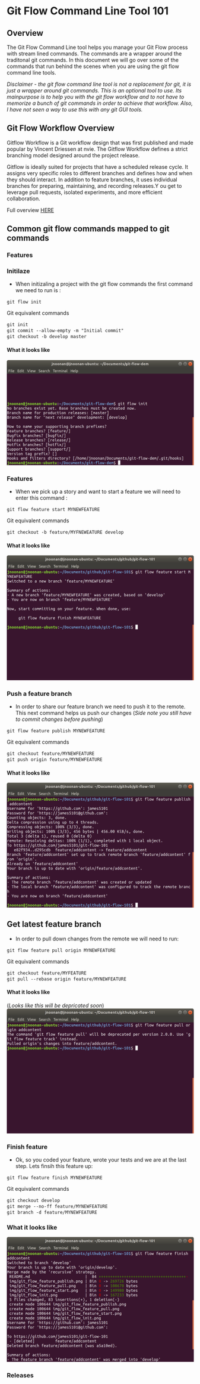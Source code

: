 # Git Flow Command Line Tool 101

## Overview
The Git Flow Command Line tool helps you manage your Git Flow process with stream lined commands. The commands are a wrapper around the traditonal git commands. In this document we will go over some of the commands that run behind the scenes when you are using the git flow command line tools.

*Disclaimer - the git flow command line tool is not a replacement for git, it is just a wrapper around git commands. This is an optional tool to use. Its mainpurpose is to help you with the git flow workflow and to not have to memorize a bunch of git commands in order to achieve that workflow. Also, I have not seen a way to use this with any git GUI tools.*



## Git Flow Workflow Overview
Gitflow Workflow is a Git workflow design that was first published and made popular by Vincent Driessen at nvie. The Gitflow Workflow defines a strict branching model designed around the project release.  

Gitflow is ideally suited for projects that have a scheduled release cycle. It assigns very specific roles to different branches and defines how and when they should interact. In addition to feature branches, it uses individual branches for preparing, maintaining, and recording releases.Y ou get to leverage pull requests, isolated experiments, and more efficient collaboration.

Full overview [HERE](https://www.atlassian.com/git/tutorials/comparing-workflows/gitflow-workflow)

## Common git flow commands mapped to git commands
### **Features**
### Initilaze
* When initizaling a project with the git flow commands the first command we need to run is :
```
git flow init
```
Git equivalent commands
```
git init
git commit --allow-empty -m "Initial commit"
git checkout -b develop master
```
#### What it looks like
![img](img/git_flow_init.png)

### Features
* When we pick up a story and want to start a feature we will need to enter this command :
```
git flow feature start MYNEWFEATURE
```
Git equivalent commands
```
git checkout -b feature/MYFNEWEATURE develop
```
#### What it looks like
![img](img/git_flow_feature_start.png)

### Push a feature branch
* In order to share our feature branch we need to push it to the remote. This next command helps us push our changes (*Side note you still have to commit changes before pushing*)
```
git flow feature publish MYNEWFEATURE 	
```
Git equivalent commands
```
git checkout feature/MYNEWFEATURE
git push origin feature/MYNEWFEATURE
```
#### What it looks like
![img](img/git_flow_feature_publish.png)

## Get latest feature branch
* In order to pull down changes from the remote we will need to run:
```
git flow feature pull origin MYNEWFEATURE
```
Git equivalent commands
```
git checkout feature/MYFEATURE
git pull --rebase origin feature/MYNEWFEATURE
```

#### What it looks like
(*Looks like this will be depricated soon*)
![img](img/git_flow_feature_pull.png)

### Finish feature
* Ok, so you coded your feature, wrote your tests and  we are at the last step. Lets finsih this feature up:
```
git flow feature finish MYNEWFEATURE
```
Git equivalent commands
```
git checkout develop
git merge --no-ff feature/MYNEWFEATURE
git branch -d feature/MYNEWFEATURE
```
### What it looks like
![img](img/git_flow_feature_finish.png)

### **Releases** 